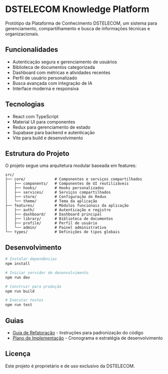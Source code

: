 # DSTELECOM Knowledge Platform

Protótipo da Plataforma de Conhecimento DSTELECOM, um sistema para gerenciamento, compartilhamento e busca de informações técnicas e organizacionais.

## Funcionalidades

- Autenticação segura e gerenciamento de usuários
- Biblioteca de documentos categorizada
- Dashboard com métricas e atividades recentes
- Perfil de usuário personalizado
- Busca avançada com integração de IA
- Interface moderna e responsiva

## Tecnologias

- React com TypeScript
- Material UI para componentes
- Redux para gerenciamento de estado
- Supabase para backend e autenticação
- Vite para build e desenvolvimento

## Estrutura do Projeto

O projeto segue uma arquitetura modular baseada em features:

```
src/
├── core/             # Componentes e serviços compartilhados
│   ├── components/   # Componentes de UI reutilizáveis
│   ├── hooks/        # Hooks personalizados
│   ├── services/     # Serviços compartilhados
│   ├── store/        # Configuração do Redux
│   └── theme/        # Tema da aplicação
├── features/         # Módulos funcionais da aplicação
│   ├── auth/         # Autenticação e registro
│   ├── dashboard/    # Dashboard principal
│   ├── library/      # Biblioteca de documentos
│   ├── profile/      # Perfil de usuário
│   └── admin/        # Painel administrativo
└── types/            # Definições de tipos globais
```

## Desenvolvimento

```bash
# Instalar dependências
npm install

# Iniciar servidor de desenvolvimento
npm run dev

# Construir para produção
npm run build

# Executar testes
npm run test
```

## Guias

- [Guia de Refatoração](./REFATORACAO.md) - Instruções para padronização do código
- [Plano de Implementação](./PLANO_IMPLEMENTACAO.md) - Cronograma e estratégia de desenvolvimento

## Licença

Este projeto é proprietário e de uso exclusivo da DSTELECOM. 